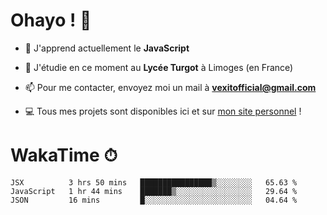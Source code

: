 # Ohayo ! 🌃

- 🔭 J'apprend actuellement le **JavaScript**

- 🌱 J'étudie en ce moment au **Lycée Turgot** à Limoges (en France)

- 📫 Pour me contacter, envoyez moi un mail à <a href="mailto:vexitofficial@gmail.com">**vexitofficial@gmail.com**</a>

- 💻 Tous mes projets sont disponibles ici et sur <a href="https://www.vexcited.me">mon site personnel</a> !

# WakaTime ⏱

<!--START_SECTION:waka-->
```text
JSX          3 hrs 50 mins   ████████████████▒░░░░░░░░   65.63 % 
JavaScript   1 hr 44 mins    ███████▒░░░░░░░░░░░░░░░░░   29.64 % 
JSON         16 mins         █░░░░░░░░░░░░░░░░░░░░░░░░   04.64 % 
```
<!--END_SECTION:waka-->
